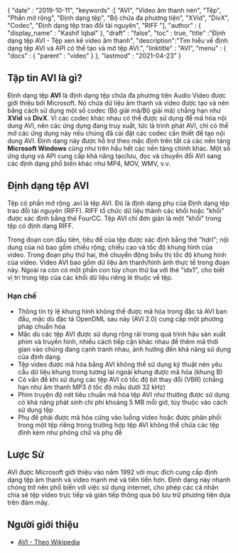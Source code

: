 {
  "date" : "2019-10-11",
  "keywords" :[ "AVI", "Video âm thanh nén", "Tệp", "Phần mở rộng", "Định dạng tệp", "Bộ chứa đa phương tiện", "XVid", "DivX", "Codec", "Định dạng tệp trao đổi tài nguyên", "RIFF "],
  "author" : {
    "display_name" : "Kashif Iqbal"
},
  "draft" : "false",
  "toc" : true,
  "title" :"Định dạng tệp AVI - Tệp xen kẽ video âm thanh",
  "description":"Tìm hiểu về định dạng tệp AVI và API có thể tạo và mở tệp AVI.",
  "linktitle" : "AVI",
  "menu" : {
    "docs" : {
      "parent" : "video"
}
},
  "lastmod" : "2021-04-23"
}

## Tập tin AVI là gì? ##

Định dạng tệp **AVI** là định dạng tệp chứa đa phương tiện Audio Video được giới thiệu bởi Microsoft. Nó chứa dữ liệu âm thanh và video được tạo và nén bằng cách sử dụng một số codec (Bộ giải mã/Bộ giải mã) chẳng hạn như **XVid** và **DivX**. Vì các codec khác nhau có thể được sử dụng để mã hóa nội dung AVI, nên các ứng dụng đang truy xuất, tức là trình phát AVI, chỉ có thể mở các ứng dụng này nếu chúng đã cài đặt các codec cần thiết để tạo nội dung AVI. Định dạng này được hỗ trợ theo mặc định trên tất cả các nền tảng **Microsoft Windows** cũng như trên hầu hết các nền tảng chính khác. Một số ứng dụng và API cung cấp khả năng tạo/lưu, đọc và chuyển đổi AVI sang các định dạng phổ biến khác như MP4, MOV, WMV, v.v.

## Định dạng tệp AVI ##

Tệp có phần mở rộng .avi là tệp AVI. Đó là định dạng phụ của Định dạng tệp trao đổi tài nguyên (RIFF). RIFF tổ chức dữ liệu thành các khối hoặc "khối" được xác định bằng thẻ FourCC. Tệp AVI chỉ đơn giản là một "khối" trong tệp có định dạng RIFF.

Trong đoạn con đầu tiên, tiêu đề của tệp được xác định bằng thẻ "hdrl"; nội dung của nó bao gồm chiều rộng, chiều cao và tốc độ khung hình của video. Trong đoạn phụ thứ hai, thẻ chuyển động biểu thị tốc độ khung hình của video. Video AVI bao gồm dữ liệu âm thanh/hình ảnh thực tế trong đoạn này. Ngoài ra còn có một phần con tùy chọn thứ ba với thẻ "idx1", cho biết vị trí trong tệp của các khối dữ liệu riêng lẻ thuộc về tệp.

### Hạn chế ###

* Thông tin tỷ lệ khung hình không thể được mã hóa trong đặc tả AVI ban đầu, mặc dù đặc tả OpenDML sau này (AVI 2.0) cung cấp một phương pháp chuẩn hóa
* Mặc dù các tệp AVI được sử dụng rộng rãi trong quá trình hậu sản xuất phim và truyền hình, nhiều cách tiếp cận khác nhau để thêm mã thời gian vào chúng đang cạnh tranh nhau, ảnh hưởng đến khả năng sử dụng của định dạng.
* Tệp video được mã hóa bằng AVI không thể sử dụng kỹ thuật nén yêu cầu dữ liệu khung trong tương lai ngoài khung được mã hóa (khung B)
* Có vấn đề khi sử dụng các tệp AVI có tốc độ bit thay đổi (VBR) (chẳng hạn như âm thanh MP3 ở tốc độ mẫu dưới 32 kHz)
* Phim truyện độ nét tiêu chuẩn mã hóa tệp AVI như thường được sử dụng có khả năng phát sinh chi phí khoảng 5 MB mỗi giờ, tùy thuộc vào cách sử dụng tệp
* Phụ đề phải được mã hóa cứng vào luồng video hoặc được phân phối trong một tệp riêng trong trường hợp tệp AVI không thể chứa các tệp đính kèm như phông chữ và phụ đề

## Lược Sử ##

AVI được Microsoft giới thiệu vào năm 1992 với mục đích cung cấp định dạng tệp âm thanh và video mạnh mẽ và tiên tiến hơn. Định dạng này nhanh chóng trở nên phổ biến với việc sử dụng internet, cho phép các cá nhân chia sẻ tệp video trực tiếp và gián tiếp thông qua bộ lưu trữ phương tiện dựa trên đám mây.

## Người giới thiệu ##

* [AVI - Theo Wikipedia](https://en.wikipedia.org/wiki/Audio_Video_Interleave)

